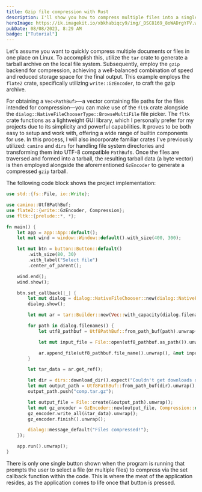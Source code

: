 ```yaml
---
title: Gzip file compression with Rust
description: I'll show you how to compress multiple files into a single archive with the 'flate2' crate
heroImage: https://ik.imagekit.io/xbkhabiqcy9/img/_DSC8169_8oWADrgYFV.webp?updatedAt=1680619771761
pubDate: 08/08/2023, 8:29 AM
badge: ["Tutorial"]
---
```

Let's assume you want to quickly compress multiple documents or files in one place on Linux. To accomplish this, utilize the `tar` crate to generate a tarball archive on the local file system. Subsequently, employ the `gzip` backend for compression, achieving a well-balanced combination of speed and reduced storage space for the final output. This example employs the `flate2` crate, specifically utilizing `write::GzEncoder`, to craft the gzip archive.

For obtaining a `Vec<PathBuf>`—a vector containing file paths for the files intended for compression—you can make use of the `fltk` crate alongside the `dialog::NativeFileChooserType::BrowseMultiFile` file picker. The `fltk` crate functions as a lightweight GUI library, which I personally prefer for my projects due to its simplicity and powerful capabilities. It proves to be both easy to setup and work with, offering a wide range of builtin components for use. In this process, I will also incorporate familiar crates I've previously utilized: `camino` and `dirs` for handling file system directories and transforming them into UTF-8 compatible `PathBuf`s. Once the files are traversed and formed into a tarball, the resulting tarball data (a byte vector) is then employed alongside the aforementioned `GzEncoder` to generate a compressed `gzip` tarball.

The following code block shows the project implementation:

```rust
use std::{fs::File, io::Write};

use camino::Utf8PathBuf;
use flate2::{write::GzEncoder, Compression};
use fltk::{prelude::*, *};

fn main() {
    let app = app::App::default();
    let mut wind = window::Window::default().with_size(400, 300);

    let mut btn = button::Button::default()
        .with_size(80, 30)
        .with_label("Select file")
        .center_of_parent();

    wind.end();
    wind.show();

    btn.set_callback(|_| {
        let mut dialog = dialog::NativeFileChooser::new(dialog::NativeFileChooserType::BrowseMultiFile);
        dialog.show();

        let mut ar = tar::Builder::new(Vec::with_capacity(dialog.filenames().len()));

        for path in dialog.filenames() {
            let utf8_pathbuf = Utf8PathBuf::from_path_buf(path).unwrap();

            let mut input_file = File::open(utf8_pathbuf.as_path()).unwrap();

            ar.append_file(utf8_pathbuf.file_name().unwrap(), &mut input_file).unwrap();
        }

        let tar_data = ar.get_ref();

        let dir = dirs::download_dir().expect("Couldn't get downloads dir!");
        let mut output_path = Utf8PathBuf::from_path_buf(dir).unwrap();
        output_path.push("comp.tar.gz");

        let output_file = File::create(&output_path).unwrap();
        let mut gz_encoder = GzEncoder::new(output_file, Compression::default());
        gz_encoder.write_all(&tar_data).unwrap();
        gz_encoder.finish().unwrap();

        dialog::message_default("Files compressed!");
    });

    app.run().unwrap();
}
```

There is only one single button shown when the program is running that prompts the user to select a file (or multiple files) to compress via the set callback function within the code.  This is where the meat of the application resides, as the application comes to life once that button is pressed.